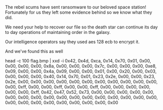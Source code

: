 The rebel scums have sent ransomware to our beloved space station! Fortunately for us they left some evidence behind so we know what they did.

We need your help to recover our file so the death star can continue its day to day operations of maintaining order in the galaxy.

Our intelligence operators say they used aes 128 ecb to encrypt it.

And we've found this as well

head -c 100 flag.bmp | xxd -i 0x42, 0x4d, 0xca, 0x14, 0x70, 0x01, 0x00, 0x00, 0x00, 0x00, 0x8a, 0x00, 0x00, 0x00, 0x7c, 0x00, 0x00, 0x00, 0xe8, 0x09, 0x00, 0x00, 0x4a, 0x09, 0x00, 0x00, 0x01, 0x00, 0x20, 0x00, 0x03, 0x00, 0x00, 0x00, 0x40, 0x14, 0x70, 0x01, 0x23, 0x2e, 0x00, 0x00, 0x23, 0x2e, 0x00, 0x00, 0x00, 0x00, 0x00, 0x00, 0x00, 0x00, 0x00, 0x00, 0x00, 0x00, 0xff, 0x00, 0x00, 0xff, 0x00, 0x00, 0xff, 0x00, 0x00, 0x00, 0x00, 0x00, 0x00, 0xff, 0x42, 0x47, 0x52, 0x73, 0x00, 0x00, 0x00, 0x00, 0x00, 0x00, 0x00, 0x00, 0x00, 0x00, 0x00, 0x00, 0x00, 0x00, 0x00, 0x00, 0x00, 0x00, 0x00, 0x00, 0x00, 0x00, 0x00, 0x00, 0x00, 0x00
